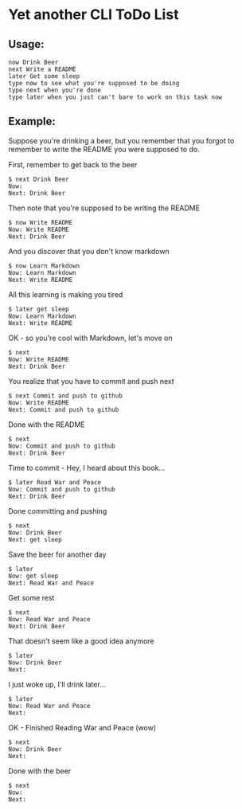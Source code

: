 Yet another CLI ToDo List
=========================

Usage:
------

	now Drink Beer
	next Write a README
	later Get some sleep
	type now to see what you're supposed to be doing
	type next when you're done
	type later when you just can't bare to work on this task now

Example:
--------

Suppose you're drinking a beer, but you remember that you forgot to
remember to write the README you were supposed to do.

First, remember to get back to the beer

	$ next Drink Beer
	Now:
	Next: Drink Beer

Then note that you're supposed to be writing the README

	$ now Write README
	Now: Write README
	Next: Drink Beer

And you discover that you don't know markdown

	$ now Learn Markdown
	Now: Learn Markdown
	Next: Write README

All this learning is making you tired

	$ later get sleep
	Now: Learn Markdown
	Next: Write README

OK - so you're cool with Markdown, let's move on

	$ next
	Now: Write README
	Next: Drink Beer

You realize that you have to commit and push next

	$ next Commit and push to github
	Now: Write README
	Next: Commit and push to github

Done with the README

	$ next
	Now: Commit and push to github
	Next: Drink Beer

Time to commit - Hey, I heard about this book...

	$ later Read War and Peace
	Now: Commit and push to github
	Next: Drink Beer

Done committing and pushing

	$ next
	Now: Drink Beer
	Next: get sleep

Save the beer for another day

	$ later
	Now: get sleep
	Next: Read War and Peace

Get some rest

	$ next
	Now: Read War and Peace
	Next: Drink Beer

That doesn't seem like a good idea anymore

	$ later
	Now: Drink Beer
	Next:

I just woke up, I'll drink later... 
	
	$ later
	Now: Read War and Peace
	Next:

OK - Finished Reading War and Peace (wow)

	$ next
	Now: Drink Beer
	Next:

Done with the beer

	$ next
	Now:
	Next:
